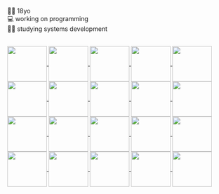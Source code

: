 👩‍🦱 18yo <br>
💻 working on programming <br>
👨‍💻 studying systems development 
<div align="center">
  <a href=https://github.com/"rrgassis">
</div>
<div style="align=center","display: block"><br>
   <img align="center" height="80" width="90" img src="https://cdn.jsdelivr.net/gh/devicons/devicon/icons/javascript/javascript-original.svg" />
   <img align="center" height="80" width="90" img src="https://cdn.jsdelivr.net/gh/devicons/devicon/icons/java/java-original.svg" />
   <img align="center" height="80" width="90" img src="https://cdn.jsdelivr.net/gh/devicons/devicon/icons/c/c-original.svg" />
   <img align="center" height="80" width="90" img src="https://cdn.jsdelivr.net/gh/devicons/devicon/icons/python/python-original.svg" />
   <img align="center" height="80" width="90" img src="https://cdn.jsdelivr.net/gh/devicons/devicon/icons/cplusplus/cplusplus-original.svg" />
   <img align="center" height="80" width="90" img src="https://cdn.jsdelivr.net/gh/devicons/devicon/icons/html5/html5-original.svg" />
   <img align="center" height="80" width="90" img src="https://cdn.jsdelivr.net/gh/devicons/devicon/icons/php/php-original.svg" />
   <img align="center" height="80" width="90" img src="https://cdn.jsdelivr.net/gh/devicons/devicon/icons/mysql/mysql-original.svg" />
   <img align="center" height="80" width="90" img src="https://cdn.jsdelivr.net/gh/devicons/devicon/icons/arduino/arduino-original.svg" />
   <img align="center" height="80" width="90" img src="https://cdn.jsdelivr.net/gh/devicons/devicon/icons/css3/css3-original.svg" />
   <img align="center" height="80" width="90" img src="https://cdn.jsdelivr.net/gh/devicons/devicon/icons/gimp/gimp-original.svg" />
   <img align="center" height="80" width="90" img src="https://cdn.jsdelivr.net/gh/devicons/devicon/icons/github/github-original.svg" />
   <img align="center" height="80" width="90" img src="https://cdn.jsdelivr.net/gh/devicons/devicon/icons/inkscape/inkscape-original.svg" />
   <img align="center" height="80" width="90" img src="https://cdn.jsdelivr.net/gh/devicons/devicon/icons/jquery/jquery-original.svg" />
   <img align="center" height="80" width="90" img src="https://cdn.jsdelivr.net/gh/devicons/devicon/icons/linux/linux-original.svg" />
   <img align="center" height="80" width="90" img src="https://cdn.jsdelivr.net/gh/devicons/devicon/icons/vscode/vscode-original.svg" />
   <img align="center" height="80" width="90" img src="https://cdn.jsdelivr.net/gh/devicons/devicon/icons/googlecloud/googlecloud-original.svg" />
   <img align="center" height="80" width="90" img src="https://cdn.jsdelivr.net/gh/devicons/devicon/icons/intellij/intellij-original.svg" />      
   <img align="center" height="80" width="90" img src="https://cdn.jsdelivr.net/gh/devicons/devicon/icons/pycharm/pycharm-original.svg" />
   <img align="center" height="80" width="90" img src="https://cdn.jsdelivr.net/gh/devicons/devicon/icons/kubernetes/kubernetes-plain.svg" />
          
           
          
          
          
          
          
          
          
          
          
             
          
          
          

